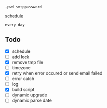 ```
-pwd smtppassword
```
schedule
```
every day 
```

## Todo
- [x] schedule
- [ ] add lock
- [x] remove tmp file
- [ ] timezone
- [x] retry when error occured or send email failed
- [ ] error catch
- [ ] log
- [x] build script
- [ ] dynamic upgrade
- [ ] dynamic parse date